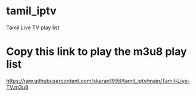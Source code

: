 # tamil_iptv
Tamil Live TV play list 

# Copy this link to play the m3u8 play list
https://raw.githubusercontent.com/skaran1998/tamil_iptv/main/Tamil-Live-TV.m3u8
